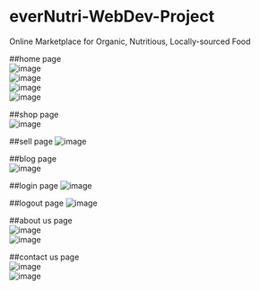# everNutri-WebDev-Project
Online Marketplace for Organic, Nutritious, Locally-sourced Food   

##home page   
![image](https://github.com/fehnnyabuto/everNutri-WebDev-Project/assets/70171779/2dce9341-b4aa-461c-988c-84efb6552ac4)   
![image](https://github.com/fehnnyabuto/everNutri-WebDev-Project/assets/70171779/eb201050-25d8-4cf7-affc-1b6f56dda90a)   
![image](https://github.com/fehnnyabuto/everNutri-WebDev-Project/assets/70171779/01ebc215-0dd6-4804-8ce8-8eff0851a7ba)   
![image](https://github.com/fehnnyabuto/everNutri-WebDev-Project/assets/70171779/315fb024-f202-46ea-a8e0-b61c00a26b96)   

##shop page   
![image](https://github.com/fehnnyabuto/everNutri-WebDev-Project/assets/70171779/2efadc9a-b2e7-4bef-baa8-33a1fe2bd7d2)   

##sell page
![image](https://github.com/fehnnyabuto/everNutri-WebDev-Project/assets/70171779/7de6626b-e619-4a6a-80a3-fdd6d00bb878)   

##blog page   
![image](https://github.com/fehnnyabuto/everNutri-WebDev-Project/assets/70171779/37af9326-b0b8-41c3-94d2-f34538d414e4)   

##login page
![image](https://github.com/fehnnyabuto/everNutri-WebDev-Project/assets/70171779/f2890b19-9a58-46f3-b612-4816d79007a7)   

##logout page
![image](https://github.com/fehnnyabuto/everNutri-WebDev-Project/assets/70171779/7dd5ed12-c339-45ea-9526-d90eadd2be7b)   

##about us page   
![image](https://github.com/fehnnyabuto/everNutri-WebDev-Project/assets/70171779/26f94df3-8d7d-4b83-bde5-84105cd4848c)   
![image](https://github.com/fehnnyabuto/everNutri-WebDev-Project/assets/70171779/299d713a-b7bd-4c56-ba28-7663b3fb291a)   

##contact us page   
![image](https://github.com/fehnnyabuto/everNutri-WebDev-Project/assets/70171779/f6a1296e-137e-40a5-a7e1-2c525d0ba00e)   
![image](https://github.com/fehnnyabuto/everNutri-WebDev-Project/assets/70171779/0b9c36da-1041-44ed-9096-7bd9a8d97cdd)   



